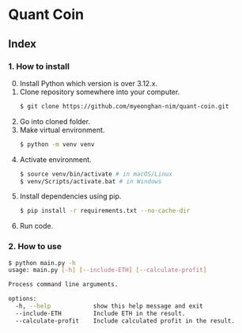 # Quant Coin

## Index

### 1. How to install

0. Install Python which version is over 3.12.x.
1. Clone repository somewhere into your computer.
   ```bash
   $ git clone https://github.com/myeonghan-nim/quant-coin.git
   ```
2. Go into cloned folder.
3. Make virtual environment.
   ```bash
   $ python -m venv venv
   ```
4. Activate environment.
   ```bash
   $ source venv/bin/activate # in macOS/Linux
   $ venv/Scripts/activate.bat # in Windows
   ```
5. Install dependencies using pip.
   ```bash
   $ pip install -r requirements.txt --no-cache-dir
   ```
6. Run code.

### 2. How to use

```bash
$ python main.py -h
usage: main.py [-h] [--include-ETH] [--calculate-profit]

Process command line arguments.

options:
  -h, --help            show this help message and exit
  --include-ETH         Include ETH in the result.
  --calculate-profit    Include calculated profit in the result.
```
